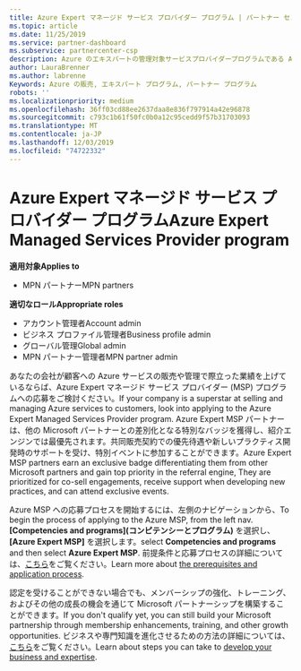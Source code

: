 ```yaml
---
title: Azure Expert マネージド サービス プロバイダー プログラム | パートナー センター
ms.topic: article
ms.date: 11/25/2019
ms.service: partner-dashboard
ms.subservice: partnercenter-csp
description: Azure のエキスパートの管理対象サービスプロバイダープログラムである Azure エキスパート MSP に適用する方法について説明します。
author: LauraBrenner
ms.author: labrenne
Keywords: Azure の販売, エキスパート プログラム, パートナー プログラム
robots: ''
ms.localizationpriority: medium
ms.openlocfilehash: 36ff03cd88ee2637daa8e836f797914a42e96878
ms.sourcegitcommit: c793c1b61f50fc0b0a12c95cedd9f57b31703093
ms.translationtype: MT
ms.contentlocale: ja-JP
ms.lasthandoff: 12/03/2019
ms.locfileid: "74722332"
---
```

# <a name="azure-expert-managed-services-provider-program"></a><span data-ttu-id="23a2c-104">Azure Expert マネージド サービス プロバイダー プログラム</span><span class="sxs-lookup"><span data-stu-id="23a2c-104">Azure Expert Managed Services Provider program</span></span>

<span data-ttu-id="23a2c-105">**適用対象**</span><span class="sxs-lookup"><span data-stu-id="23a2c-105">**Applies to**</span></span>

- <span data-ttu-id="23a2c-106">MPN パートナー</span><span class="sxs-lookup"><span data-stu-id="23a2c-106">MPN partners</span></span>

<span data-ttu-id="23a2c-107">**適切なロール**</span><span class="sxs-lookup"><span data-stu-id="23a2c-107">**Appropriate roles**</span></span>

- <span data-ttu-id="23a2c-108">アカウント管理者</span><span class="sxs-lookup"><span data-stu-id="23a2c-108">Account admin</span></span>
- <span data-ttu-id="23a2c-109">ビジネス プロファイル管理者</span><span class="sxs-lookup"><span data-stu-id="23a2c-109">Business profile admin</span></span>
- <span data-ttu-id="23a2c-110">グローバル管理</span><span class="sxs-lookup"><span data-stu-id="23a2c-110">Global admin</span></span>
- <span data-ttu-id="23a2c-111">MPN パートナー管理者</span><span class="sxs-lookup"><span data-stu-id="23a2c-111">MPN partner admin</span></span>

<span data-ttu-id="23a2c-112">あなたの会社が顧客への Azure サービスの販売や管理で際立った業績を上げているならば、Azure Expert マネージド サービス プロバイダー (MSP) プログラムへの応募をご検討ください。</span><span class="sxs-lookup"><span data-stu-id="23a2c-112">If your company is a superstar at selling and managing Azure services to customers, look into applying to the Azure Expert Managed Services Provider program.</span></span> <span data-ttu-id="23a2c-113">Azure Expert MSP パートナーは、他の Microsoft パートナーとの差別化となる特別なバッジを獲得し、紹介エンジンでは最優先されます。共同販売契約での優先待遇や新しいプラクティス開発時のサポートを受け、特別イベントに参加することができます。</span><span class="sxs-lookup"><span data-stu-id="23a2c-113">Azure Expert MSP partners earn an exclusive badge differentiating them from other Microsoft partners and gain top priority in the referral engine, They are prioritized for co-sell engagements, receive support when developing new practices, and can attend exclusive events.</span></span>

<span data-ttu-id="23a2c-114">Azure MSP への応募プロセスを開始するには、左側のナビゲーションから、</span><span class="sxs-lookup"><span data-stu-id="23a2c-114">To begin the process of applying to the Azure MSP, from the left nav.</span></span> <span data-ttu-id="23a2c-115">**[Competencies and programs]\(コンピテンシーとプログラム\)** を選択し、 **[Azure Expert MSP]** を選択します。</span><span class="sxs-lookup"><span data-stu-id="23a2c-115">select **Competencies and programs** and then select **Azure Expert MSP**.</span></span> <span data-ttu-id="23a2c-116">前提条件と応募プロセスの詳細については、[こちら](https://partner.microsoft.com/membership/azure-expert-msp)をご覧ください。</span><span class="sxs-lookup"><span data-stu-id="23a2c-116">Learn more about [the prerequisites and application process](https://partner.microsoft.com/membership/azure-expert-msp).</span></span> 

<span data-ttu-id="23a2c-117">認定を受けることができない場合でも、メンバーシップの強化、トレーニング、およびその他の成長の機会を通じて Microsoft パートナーシップを構築することができます。</span><span class="sxs-lookup"><span data-stu-id="23a2c-117">If you don't qualify yet, you can still build your Microsoft partnership through membership enhancements, training, and other growth opportunities.</span></span>
<span data-ttu-id="23a2c-118">ビジネスや専門知識を進化させるための方法の詳細については、[こちら](https://partner.microsoft.com/membership/azure-expert-msp)をご覧ください。</span><span class="sxs-lookup"><span data-stu-id="23a2c-118">Learn about steps you can take to [develop your business and expertise](https://partner.microsoft.com/membership/azure-expert-msp).</span></span>

